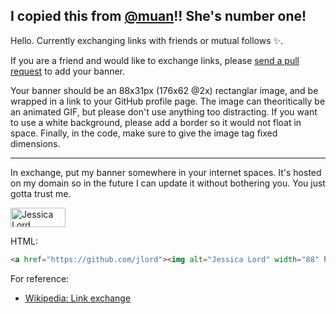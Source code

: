 ## I copied this from [@muan](https://github.com/muan)!! She's number one!

Hello. Currently exchanging links with friends or mutual follows :sparkles:. 

If you are a friend and would like to exchange links, please [send a pull request](https://github.com/jlord/jlord/edit/master/README.md) to add your banner. 

Your banner should be an 88x31px (176x62 @2x) rectanglar image, and be wrapped in a link to your GitHub profile page. The image can theoritically be an animated GIF, but please don't use anything too distracting. If you want to use a white background, please add a border so it would not float in space. Finally, in the code, make sure to give the image tag fixed dimensions.

---

In exchange, put my banner somewhere in your internet spaces. It's hosted on my domain so in the future I can update it without bothering you. You just gotta trust me.

<a href="https://github.com/jlord"><img alt="Jessica Lord" width="88" height="31" src="http://jlord.us/jlord_banner.png"></a>

HTML:

```html
<a href="https://github.com/jlord"><img alt="Jessica Lord" width="88" height="31" src="http://jlord.us/jlord_banner.png"></a>
```

For reference:
- [Wikipedia: Link exchange](https://en.wikipedia.org/wiki/Link_exchange)

